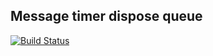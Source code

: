 ## Message timer dispose queue
[![Build Status](https://img.shields.io/endpoint.svg?url=https%3A%2F%2Factions-badge.atrox.dev%2Ffreeeyes%2FTMFServce%2Fbadge%3Fref%3Dmaster&style=flat)](https://actions-badge.atrox.dev/freeeyes/TMFServce/goto?ref=master)